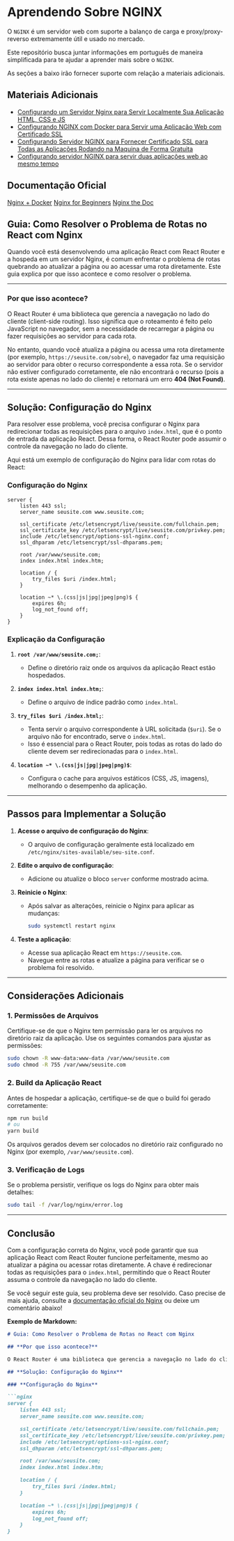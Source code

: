 # Aprendendo Sobre NGINX

O `NGINX` é um servidor web com suporte a balanço de carga e proxy/proxy-reverso extremamente útil e usado no mercado.

Este repositório busca juntar informações em português de maneira simplificada para te ajudar a aprender mais sobre o `NGINX`.

As seções a baixo irão fornecer suporte com relação a materiais adicionais.

## Materiais Adicionais

- [Configurando um Servidor Nginx para Servir Localmente Sua Aplicação HTML, CSS e JS](./docs/custom-live-server.md)
- [Configurando NGINX com Docker para Servir uma Aplicação Web com Certificado SSL](./ssl/)
- [Configurando Servidor NGINX para Fornecer Certificado SSL para Todas as Aplicações Rodando na Maquina de Forma Gratuita](./docs/ssl-servidor-manual.md)
- [Configurando servidor NGINX para servir duas aplicações web ao mesmo tempo](./docs/many-sites-with-nginx.md)

## Documentação Oficial

[Nginx + Docker](https://hub.docker.com/_/nginx)
[Nginx for Beginners](https://nginx.org/en/docs/beginners_guide.html#conf_structure)
[Nginx the Doc](https://nginx.org/en/docs/)

## Guia: Como Resolver o Problema de Rotas no React com Nginx

Quando você está desenvolvendo uma aplicação React com React Router e a hospeda em um servidor Nginx, é comum enfrentar o problema de rotas quebrando ao atualizar a página ou ao acessar uma rota diretamente. Este guia explica por que isso acontece e como resolver o problema.

---

### **Por que isso acontece?**

O React Router é uma biblioteca que gerencia a navegação no lado do cliente (client-side routing). Isso significa que o roteamento é feito pelo JavaScript no navegador, sem a necessidade de recarregar a página ou fazer requisições ao servidor para cada rota.

No entanto, quando você atualiza a página ou acessa uma rota diretamente (por exemplo, `https://seusite.com/sobre`), o navegador faz uma requisição ao servidor para obter o recurso correspondente a essa rota. Se o servidor não estiver configurado corretamente, ele não encontrará o recurso (pois a rota existe apenas no lado do cliente) e retornará um erro **404 (Not Found)**.

---

## **Solução: Configuração do Nginx**

Para resolver esse problema, você precisa configurar o Nginx para redirecionar todas as requisições para o arquivo `index.html`, que é o ponto de entrada da aplicação React. Dessa forma, o React Router pode assumir o controle da navegação no lado do cliente.

Aqui está um exemplo de configuração do Nginx para lidar com rotas do React:

### **Configuração do Nginx**

```nginx
server {
    listen 443 ssl;
    server_name seusite.com www.seusite.com;

    ssl_certificate /etc/letsencrypt/live/seusite.com/fullchain.pem;
    ssl_certificate_key /etc/letsencrypt/live/seusite.com/privkey.pem;
    include /etc/letsencrypt/options-ssl-nginx.conf;
    ssl_dhparam /etc/letsencrypt/ssl-dhparams.pem;

    root /var/www/seusite.com;
    index index.html index.htm;

    location / {
        try_files $uri /index.html;
    }

    location ~* \.(css|js|jpg|jpeg|png)$ {
        expires 6h;
        log_not_found off;
    }
}
```

### **Explicação da Configuração**

1. **`root /var/www/seusite.com;`**:
   - Define o diretório raiz onde os arquivos da aplicação React estão hospedados.

2. **`index index.html index.htm;`**:
   - Define o arquivo de índice padrão como `index.html`.

3. **`try_files $uri /index.html;`**:
   - Tenta servir o arquivo correspondente à URL solicitada (`$uri`). Se o arquivo não for encontrado, serve o `index.html`.
   - Isso é essencial para o React Router, pois todas as rotas do lado do cliente devem ser redirecionadas para o `index.html`.

4. **`location ~* \.(css|js|jpg|jpeg|png)$`**:
   - Configura o cache para arquivos estáticos (CSS, JS, imagens), melhorando o desempenho da aplicação.

---

## **Passos para Implementar a Solução**

1. **Acesse o arquivo de configuração do Nginx**:
   - O arquivo de configuração geralmente está localizado em `/etc/nginx/sites-available/seu-site.conf`.

2. **Edite o arquivo de configuração**:
   - Adicione ou atualize o bloco `server` conforme mostrado acima.

3. **Reinicie o Nginx**:
   - Após salvar as alterações, reinicie o Nginx para aplicar as mudanças:

     ```bash
     sudo systemctl restart nginx
     ```

4. **Teste a aplicação**:
   - Acesse sua aplicação React em `https://seusite.com`.
   - Navegue entre as rotas e atualize a página para verificar se o problema foi resolvido.

---

## **Considerações Adicionais**

### **1. Permissões de Arquivos**

Certifique-se de que o Nginx tem permissão para ler os arquivos no diretório raiz da aplicação. Use os seguintes comandos para ajustar as permissões:

```bash
sudo chown -R www-data:www-data /var/www/seusite.com
sudo chmod -R 755 /var/www/seusite.com
```

### **2. Build da Aplicação React**

Antes de hospedar a aplicação, certifique-se de que o build foi gerado corretamente:

```bash
npm run build
# ou
yarn build
```

Os arquivos gerados devem ser colocados no diretório raiz configurado no Nginx (por exemplo, `/var/www/seusite.com`).

### **3. Verificação de Logs**

Se o problema persistir, verifique os logs do Nginx para obter mais detalhes:

```bash
sudo tail -f /var/log/nginx/error.log
```

---

## **Conclusão**

Com a configuração correta do Nginx, você pode garantir que sua aplicação React com React Router funcione perfeitamente, mesmo ao atualizar a página ou acessar rotas diretamente. A chave é redirecionar todas as requisições para o `index.html`, permitindo que o React Router assuma o controle da navegação no lado do cliente.

Se você seguir este guia, seu problema deve ser resolvido. Caso precise de mais ajuda, consulte a [documentação oficial do Nginx](https://nginx.org/en/docs/) ou deixe um comentário abaixo!

**Exemplo de Markdown:**

```markdown
# Guia: Como Resolver o Problema de Rotas no React com Nginx

## **Por que isso acontece?**

O React Router é uma biblioteca que gerencia a navegação no lado do cliente...

## **Solução: Configuração do Nginx**

### **Configuração do Nginx**

```nginx
server {
    listen 443 ssl;
    server_name seusite.com www.seusite.com;

    ssl_certificate /etc/letsencrypt/live/seusite.com/fullchain.pem;
    ssl_certificate_key /etc/letsencrypt/live/seusite.com/privkey.pem;
    include /etc/letsencrypt/options-ssl-nginx.conf;
    ssl_dhparam /etc/letsencrypt/ssl-dhparams.pem;

    root /var/www/seusite.com;
    index index.html index.htm;

    location / {
        try_files $uri /index.html;
    }

    location ~* \.(css|js|jpg|jpeg|png)$ {
        expires 6h;
        log_not_found off;
    }
}
```
